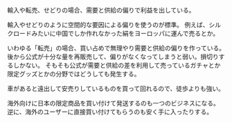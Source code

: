 輸入や転売、せどりの場合、需要と供給の偏りで利益を出している。

輸入やせどりのように空間的な要因による偏りを使うのが標準。
例えば、シルクロードみたいに中国でしか作れなかった絹をヨーロッパに運んで売るとか。

いわゆる「転売」の場合、買い占めで無理やり需要と供給の偏りを作っている。
後から公式が十分な量を再販売して、偏りがなくなってしまうと弱い。損切りするしかない。
そもそも公式が需要と供給の差を利用して売っているガチャとか限定グッズとかの分野ではどうしても発生する。

車があると遠出して安売りしているものを買って回れるので、徒歩よりも強い。

海外向けに日本の限定商品を買い付けて発送するのも一つのビジネスになる。
逆に、海外のユーザーに直接買い付けてもらうのも安く手に入ったりする。
